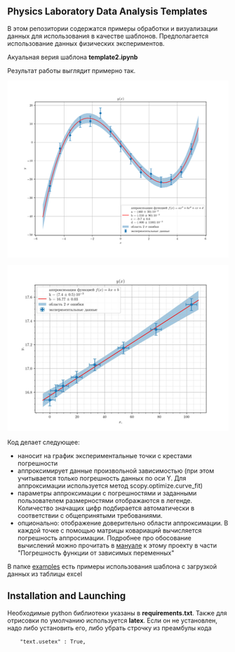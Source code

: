 Physics Laboratory Data Analysis Templates
---
В этом репозитории содержатся примеры обработки и визуализации данных
для использования в качестве шаблонов. Предполагается использование данных физических экспериментов.

Акуальная верия шаблона **template2.ipynb**

Результат работы выглядит примерно так.

![пример](examples/img/v1example2.png)
<!-- ![пример2](examples/img/v1example.png) -->
![пример2](examples/img/example.v2.jpg)

Код делает следующее:
- наносит на график экспериментальные точки с крестами погрешности
- аппроксимирует данные произвольной зависимостью (при этом учитывается только погрешность данных по оси Y. Для аппроксимации
используется метод scopy.optimize.curve_fit)
- параметры аппроксимации с погрешностями и заданными пользователем размерностями отображаются в легенде. Количество 
значащих цифр подбирается автоматически в соответствии с общепринятыми требованиями.
- опционально: отображение доверительно области аппроксимации. В каждой точке с помощью матрицы ковариаций вычисляется
погрешность аппросимации. Подробнее про обосование вычислений можно прочитать в [мануале](manual/main.pdf) к этому 
проекту в части "Погрешность функции от зависимых переменных"

В папке [examples](examples) есть примеры использования шаблона с загрузкой данных из таблицы excel

[//]: # (![alt text]&#40;https://github.com/Hacker1337/LabDataTemplates/blob/master/examples/img/облась_ошибки_линейная.png?raw=true&#41;)

## Installation and Launching
Необходимые python библиотеки указаны в **requirements.txt**. Также для отрисовки по умолчанию используется **latex**. Если он не установлен, надо либо установить его, либо убрать строчку из преамбулы кода

```
    "text.usetex" : True,
```